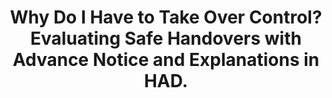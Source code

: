 ---
id: "conf_icmi_WiehrHSKKKBCDS021"
title: "Why Do I Have to Take Over Control? Evaluating Safe Handovers with Advance Notice and Explanations in HAD."
authors: ["Frederik Wiehr", "Anke Hirsch", "Lukas Schmitz", "Nina Knieriemen", "Antonio Krüger", "Alisa Kovtunova", "Stefan Borgwardt", "Ernie Chang", "Vera Demberg", "Marcel Steinmetz", "Jörg Hoffmann"]
year: "2021"
url: "https://doi.org/10.1145/3462244.3479884"
doi: "10.1145/3462244.3479884"
booktitle: "International Conference on Multimodal Interaction, ICMI 2021"
pages: "308-317"
type: "conference"
bibType: "inproceedings"
---
